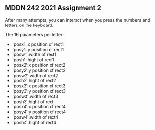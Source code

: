 ## MDDN 242 2021 Assignment 2
After many attempts, you can interact when you press the numbers and letters on the keyboard.

The 16 parameters per letter:
  * 'posx1':x position of rect1
  * 'posy1':y position of rect1
  * 'posw1':width of rect1
  * 'posh1':hight of rect1
  * 'posx2':x position of rect2
  * 'posy2':y position of rect2
  * 'posw2':width of rect2
  * 'posh2':hight of rect2
  * 'posx3':x position of rect3
  * 'posy3':y position of rect3
  * 'posw3':width of rect3
  * 'posh3':hight of rect
  * 'posx4':x position of rect4
  * 'posy4':y position of rect4
  * 'posw4':width of rect4
  * 'posh4':hight of rect4
